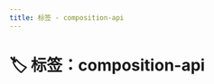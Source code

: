 ```yaml
---
title: 标签 - composition-api
---
```


<script setup>
const posts = [
  {
    "title": "使用 Vue 3 Composition API 的实践",
    "date": "2025-05-27",
    "description": "初学者如何理解并应用 Vue 3 Composition API 的基本用法和优势",
    "tags": [
      "vue3",
      "composition-api",
      "前端"
    ],
    "series": "",
    "link": "/posts/2025/2025052703/"
  }
]
</script>

# 🏷️ 标签：composition-api


<PostCard
  v-for="post in posts"
  :key="post.link"
  v-bind="post"
/>